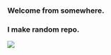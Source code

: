 ### Welcome from somewhere.
### I make random repo.

![](https://github-readme-stats.vercel.app/api?username=sterryn261&show_icons=true&theme=tokyonight)
